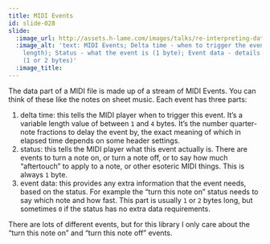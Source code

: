 ```yaml
---
title: MIDI Events
id: slide-028
slide:
  :image_url: http://assets.h-lame.com/images/talks/re-interpreting-data/lrug-jan-2020/slides/028.png
  :image_alt: 'text: MIDI Events; Delta time - when to trigger the event (variable
    length); Status - what the event is (1 byte); Event data - details for the event
    (1 or 2 bytes)'
  :image_title:
---
```

The data part of a MIDI file is made up of a stream of MIDI Events.  You can think of these like the notes on sheet music.  Each event has three parts:

1. delta time: this tells the MIDI player when to trigger this event.  It’s a variable length value of between `1` and `4` bytes.  It’s the number quarter-note fractions to delay the event by, the exact meaning of which in elapsed time depends on some header settings.
1. status: this tells the MIDI player what this event actually is.  There are events to turn a note on, or turn a note off, or to say how much “aftertouch” to apply to a note, or other esoteric MIDI things.  This is always `1` byte.
1. event data: this provides any extra information that the event needs, based on the status.  For example the “turn this note on” status needs to say which note and how fast.  This part is usually `1` or `2` bytes long, but sometimes `0` if the status has no extra data requirements.

There are lots of different events, but for this library I only care about the “turn this note on” and “turn this note off” events.
